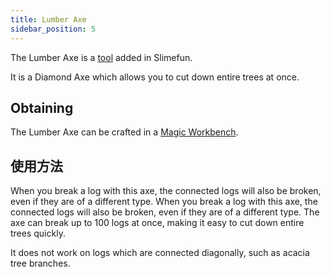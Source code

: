 ```yaml
---
title: Lumber Axe
sidebar_position: 5
---
```


The Lumber Axe is a [tool](Tools) added in Slimefun.

It is a Diamond Axe which allows you to cut down entire trees at once.

## Obtaining

The Lumber Axe can be crafted in a [Magic Workbench](Magic-Workbench).

## 使用方法

When you break a log with this axe, the connected logs will also be broken, even if they are of a different type. When you break a log with this axe, the connected logs will also be broken, even if they are of a different type. The axe can break up to 100 logs at once, making it easy to cut down entire trees quickly.

It does not work on logs which are connected diagonally, such as acacia tree branches.
